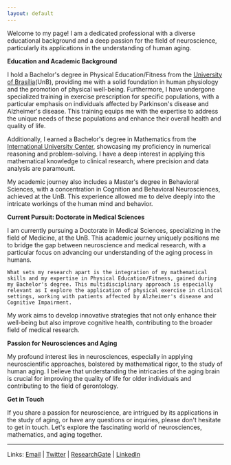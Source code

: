 ```yaml
---
layout: default
---
```

  
  
  Welcome to my page! I am a dedicated professional with a diverse educational background and a deep passion for the field of neuroscience, particularly its applications in the understanding of human aging.

**Education and Academic Background**

  I hold a Bachelor's degree in Physical Education/Fitness from the [University of Brasília](https://international.unb.br/)(UnB), providing me with a solid foundation in human physiology and the promotion of physical well-being. Furthermore, I have undergone specialized training in exercise prescription for specific populations, with a particular emphasis on individuals affected by Parkinson's disease and Alzheimer's disease. This training equips me with the expertise to address the unique needs of these populations and enhance their overall health and quality of life.
  
  Additionally, I earned a Bachelor's degree in Mathematics from the [International University Center](https://globalhub.uninter.com/en/), showcasing my proficiency in numerical reasoning and problem-solving. I have a deep interest in applying this mathematical knowledge to clinical research, where precision and data analysis are paramount.

  My academic journey also includes a Master's degree in Behavioral Sciences, with a concentration in Cognition and Behavioral Neurosciences, achieved at the UnB. This experience allowed me to delve deeply into the intricate workings of the human mind and behavior.

**Current Pursuit: Doctorate in Medical Sciences**

  I am currently pursuing a Doctorate in Medical Sciences, specializing in the field of Medicine, at the UnB. This academic journey uniquely positions me to bridge the gap between neuroscience and medical research, with a particular focus on advancing our understanding of the aging process in humans.

    What sets my research apart is the integration of my mathematical skills and my expertise in Physical Education/Fitness, gained during my Bachelor's degree. This multidisciplinary approach is especially relevant as I explore the application of physical exercise in clinical settings, working with patients affected by Alzheimer's disease and Cognitive Impairment. 
    
  My work aims to develop innovative strategies that not only enhance their well-being but also improve cognitive health, contributing to the broader field of medical research.

**Passion for Neurosciences and Aging**

  My profound interest lies in neurosciences, especially in applying neuroscientific approaches, bolstered by mathematical rigor, to the study of human aging. I believe that understanding the intricacies of the aging brain is crucial for improving the quality of life for older individuals and contributing to the field of gerontology.

**Get in Touch**

  If you share a passion for neuroscience, are intrigued by its applications in the study of aging, or have any questions or inquiries, please don't hesitate to get in touch. Let's explore the fascinating world of neurosciences, mathematics, and aging together.

-------------------
Links: [Email](rlounb@gmail.com) | [Twitter](https://twitter.com/rlolegario) | [ResearchGate](https://www.researchgate.net/profile/Raphael-Olegario) | [LinkedIn](https://www.linkedin.com/in/raphaellolegario/)

